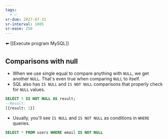```yaml
---
tags:
  - ✅
sr-due: 2027-07-31
sr-interval: 1085
sr-ease: 250
---
```


⬅️ [[Execute program MySQL]]
## Comparisons with null
- When we use single equal to compare anything with `NULL`, we get another `NULL`. That's even true when comparing `NULL` to itself.
- SQL also has `IS NULL` and `IS NOT NULL` comparisons that properly check for `NULL` values.
```sql
SELECT 5 IS NOT NULL AS result;
--Result:
[{result: 1}]
```
- Usually, you'll see `IS NULL` and `IS NOT NULL` as conditions in `WHERE` queries.
```sql
SELECT * FROM users WHERE email IS NOT NULL
```